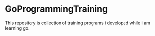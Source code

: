 # GoProgrammingTraining
This repository is collection of training programs i developed while i am learning go.
